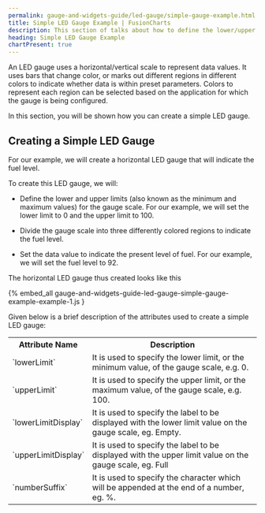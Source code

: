 ```yaml
---
permalink: gauge-and-widgets-guide/led-gauge/simple-gauge-example.html
title: Simple LED Gauge Example | FusionCharts
description: This section of talks about how to define the lower/upper limits for the gauge scale. How to divide the gauge scale into three different colored regions, etc
heading: Simple LED Gauge Example
chartPresent: true
---
```


An LED gauge uses a horizontal/vertical scale to represent data values. It uses bars that change color, or marks out different regions in different colors to indicate whether data is within preset parameters. Colors to represent each region can be selected based on the application for which the gauge is being configured.

In this section, you will be shown how you can create a simple LED gauge.

## Creating a Simple LED Gauge

For our example, we will create a horizontal LED gauge that will indicate the fuel level.

To create this LED gauge, we will:

* Define the lower and upper limits (also known as the minimum and maximum values) for the gauge scale. For our example, we will set the lower limit to 0 and the upper limit to 100.

* Divide the gauge scale into three differently colored regions to indicate the fuel level.

* Set the data value to indicate the present level of fuel. For our example, we will set the fuel level to 92.

The horizontal LED gauge thus created looks like this

{% embed_all gauge-and-widgets-guide-led-gauge-simple-gauge-example-example-1.js }

Given below is a brief description of the attributes used to create a simple LED gauge:

<table>
  <tr>
    <th>Attribute Name</th>
    <th>Description</th>
  </tr>
  <tr>
    <td>`lowerLimit`</td>
    <td>It is used to specify the lower limit, or the minimum value, of the gauge scale, e.g. 0.</td>
  </tr>
  <tr>
    <td>`upperLimit`</td>
    <td>It is used to specify the upper limit, or the maximum value, of the gauge scale, e.g. 100.</td>
  </tr>
  <tr>
    <td>`lowerLimitDisplay`</td>
    <td>It is used to specify the label to be displayed with the lower limit value on the gauge scale, eg. Empty.</td>
  </tr>
  <tr>
    <td>`upperLimitDisplay`</td>
    <td>It is used to specify the label to be displayed with the upper limit value on the gauge scale, eg. Full</td>
  </tr>
  <tr>
    <td>`numberSuffix`</td>
    <td>It is used to specify the character which will be appended at the end of a number, eg. %.</td>
  </tr>
</table>